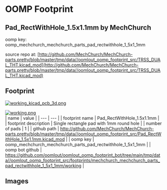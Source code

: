 # OOMP Footprint  
## Pad_RectWithHole_1.5x1.1mm  by MechChurch  
  
oomp key: oomp_mechchurch_mechchurch_parts_pad_rectwithhole_1_5x1_1mm  
  
source repo at: [http://github.com/MechChurch/MechChurch-parts.pretty/blob/master/tmp/data//oomlout_oomp_footprint_src/TRSS_DUAL_THT.kicad_mod](http://github.com/MechChurch/MechChurch-parts.pretty/blob/master/tmp/data//oomlout_oomp_footprint_src/TRSS_DUAL_THT.kicad_mod)  
## Footprint  
  
[![working_kicad_pcb_3d.png](working_kicad_pcb_3d_600.png)](working_kicad_pcb_3d.png)  
  
[![working.png](working_600.png)](working.png)  
| name | value | 
| --- | --- | 
| footprint name | Pad_RectWithHole_1.5x1.1mm | 
| footprint description | Single rectangle pad with 1mm round hole | 
| number of pads | 1 | 
| github path | http://github.com/MechChurch/MechChurch-parts.pretty/blob/master/tmp/data//oomlout_oomp_footprint_src/Pad_RectWithHole_1.5x1.1mm.kicad_mod | 
| oomp key | oomp_mechchurch_mechchurch_parts_pad_rectwithhole_1_5x1_1mm | 
| oomp bot github | https://github.com/oomlout/oomlout_oomp_footprint_bot/tree/main/tmp/data//oomlout_oomp_footprint_src/footprints/mechchurch_mechchurch_parts_pad_rectwithhole_1_5x1_1mm/working | 
## Images  
